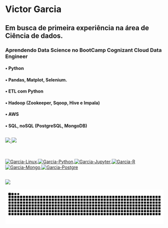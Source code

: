 # Victor Garcia    
## Em busca de primeira experiência na área de Ciência de dados. 
### Aprendendo Data Science no BootCamp Cognizant Cloud Data Engineer
#### • Python
#### • Pandas, Matplot, Selenium.
#### • ETL com Python
#### • Hadoop (Zookeeper, Sqoop, Hive e Impala)
#### • AWS 
#### • SQL, noSQL (PostgreSQL, MongoDB)
##
<div>
 <a href="https://github.com/Garcia-Victor">
 <img height="150em" src="https://github-readme-stats.vercel.app/api?username=Garcia-Victor&theme=dark"/>
 <img height="150em" src="https://github-readme-stats.vercel.app/api/top-langs/?username=Garcia-Victor&theme=dark"/>
</div>

## 
 
<div style="display: inline_block"><br>
  <img align="center" alt="Garcia-Linux" height="40" width="50" src="https://cdn.jsdelivr.net/gh/devicons/devicon/icons/linux/linux-original.svg">
  <img align="center" alt="Garcia-Python" height="40" width="50" src="https://cdn.jsdelivr.net/gh/devicons/devicon/icons/python/python-original.svg">
  <img align="center" alt="Garcia-Jupyter" height="40" width="50" src="https://cdn.jsdelivr.net/gh/devicons/devicon/icons/jupyter/jupyter-original-wordmark.svg">
  <img align="center" alt="Garcia-R" height="40" width="50" src="https://cdn.jsdelivr.net/gh/devicons/devicon/icons/r/r-original.svg">
  <img align="center" alt="Garcia-Mongo" height="40" width="50" src="https://cdn.jsdelivr.net/gh/devicons/devicon/icons/mongodb/mongodb-original-wordmark.svg">
  <img align="center" alt="Garcia-Postgre" height="40" width="50" src="https://cdn.jsdelivr.net/gh/devicons/devicon/icons/postgresql/postgresql-original-wordmark.svg">
</div> 

##
 
</div>  
<a href="https://www.linkedin.com/in/victornunesgarcia/" target="_blank"><img src="https://img.shields.io/badge/-LinkedIn-%230077B5?style=for-the-badge&logo=linkedin&logoColor=white" target="_blank"></a>  

![Snake animation](https://github.com/Garcia-Victor/Garcia-Victor/blob/output/github-contribution-grid-snake.svg)

</div>  
